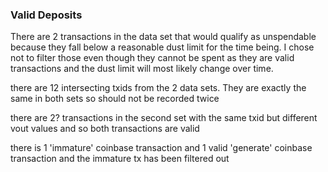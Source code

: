 ### Valid Deposits

There are 2 transactions in the data set that would qualify as unspendable because
they fall below a reasonable dust limit for the time being. I chose not to filter those
even though they cannot be spent as they are valid transactions and the dust limit will
most likely change over time.

there are 12 intersecting txids from the 2 data sets. They are exactly the same in both
sets so should not be recorded twice

there are 2? transactions in the second set with the same txid but different vout values
and so both transactions are valid

there is 1 'immature' coinbase transaction and 1 valid 'generate' coinbase transaction
and the immature tx has been filtered out
